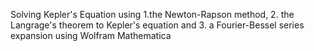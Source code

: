 Solving Kepler's Equation using 1.the Newton-Rapson method, 2. the Langrage's theorem to Kepler's equation  and 3. a Fourier-Bessel series expansion using  Wolfram Mathematica
